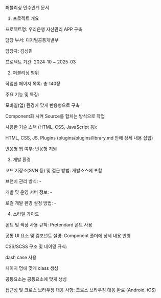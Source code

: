 퍼블리싱 인수인계 문서

1. 프로젝트 개요

프로젝트명: 우리은행 자산관리 APP 구축

담당 부서: 디지털공통개발부

담당자: 김성민

프로젝트 기간: 2024-10 ~ 2025-03

2. 퍼블리싱 범위

작업한 페이지 목록: 총 140장

주요 기능 및 특징:

모바일(앱) 환경에 맞게 반응형으로 구축

Component화 시켜 Source를 합치는 방식으로 작업

사용한 기술 스택 (HTML, CSS, JavaScript 등):

HTML, CSS, JS, Plugins (plugins/plugins/library.md 안에 상세 내용 삽입)

반응형 웹 여부: 반응형 지원

3. 개발 환경

코드 저장소(SVN 등) 및 접근 방법: 개발소스에 포함

브랜치 관리 방식: -

개발 및 운영 서버 정보: -

로컬 개발 환경 설정 방법: -

4. 스타일 가이드

폰트 및 색상 사용 규칙: Pretendard 폰트 사용

공통 UI 요소 및 컴포넌트 설명: Component 폴더에 상세 내용 반영

CSS/SCSS 구조 및 네이밍 규칙:

dash case 사용

페이지 명에 맞게 class 생성

공통요소는 공통요소에 맞게 생성

접근성 및 크로스 브라우징 대응 사항: 크로스 브라우징 대응 완료 (Android, iOS)
